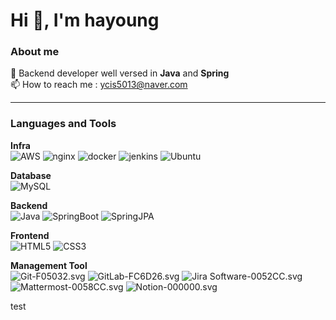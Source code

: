
# Hi 👋, I'm hayoung
### About me
🔭 Backend developer well versed in <strong>Java</strong> and <strong>Spring</strong><br>
📫 How to reach me : ycis5013@naver.com

----

### Languages and Tools

<strong>Infra</strong><br>
![AWS](https://img.shields.io/badge/Amazon_AWS-232F3E.svg?&style=flat&logo=AmazonAWS_&logoColor=white)
![nginx](https://img.shields.io/badge/NGINX-009639.svg?&style=flat&logo=NGINX&logoColor=white)
![docker](https://img.shields.io/badge/Docker-2496ED.svg?&style=flat&logo=Docker&logoColor=white)
![jenkins](https://img.shields.io/badge/Jenkins-D24939.svg?&style=flat&logo=Jenkins&logoColor=white)
![Ubuntu](https://img.shields.io/badge/Ubuntu20.04-E95420?style=flat&logo=ubuntu&logoColor=white)

<strong>Database</strong><br>
![MySQL](https://img.shields.io/badge/MySQL-4479A1.svg?&style=flat&logo=MySQL&logoColor=white)

<strong>Backend</strong><br>
![Java](https://img.shields.io/badge/Java17-634533.svg?&style=flat)
![SpringBoot](https://img.shields.io/badge/Spring_Boot3.2-6DB33F.svg?&style=flat&logo=SpringBoot&logEoColor=white)
![SpringJPA](https://img.shields.io/badge/Spring_JPA-6DB33F.svg?&style=flat)

<strong>Frontend</strong><br>
![HTML5](https://img.shields.io/badge/HTML5-E34F26.svg?&style=flat&logo=HTML5&logoColor=white)
![CSS3](https://img.shields.io/badge/CSS3-1572B6.svg?&style=flat&logo=CSS3&logoColor=white)

<strong>Management Tool</strong><br>
![Git-F05032.svg](https://img.shields.io/badge/Git-F05032.svg?&style=flat&logo=Git&logoColor=white)
![GitLab-FC6D26.svg](https://img.shields.io/badge/GitLab-FC6D26.svg?&style=flat&logo=GitLab&logoColor=white)
![Jira Software-0052CC.svg](https://img.shields.io/badge/Jira-0052CC.svg?&style=flat&logo=JiraSoftware&logoColor=white)
![Mattermost-0058CC.svg](https://img.shields.io/badge/Mattermost-0058CC.svg?&style=flat&logo=Mattermost&logoColor=white)
![Notion-000000.svg](https://img.shields.io/badge/Notion-000000.svg?&style=flat&logo=Notion&logoColor=white)

test
